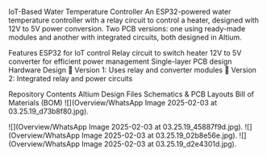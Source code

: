 IoT-Based Water Temperature Controller
An ESP32-powered water temperature controller with a relay circuit to control a heater, designed with 12V to 5V power conversion. Two PCB versions: one using ready-made modules and another with integrated circuits, both designed in Altium.

Features
ESP32 for IoT control
Relay circuit to switch heater
12V to 5V converter for efficient power management
Single-layer PCB design
Hardware Design
🔹 Version 1: Uses relay and converter modules
🔹 Version 2: Integrated relay and power circuits

Repository Contents
Altium Design Files
Schematics & PCB Layouts
Bill of Materials (BOM)
![](Overview/WhatsApp Image 2025-02-03 at 03.25.19_d73b8f80.jpg).

![](Overview/WhatsApp Image 2025-02-03 at 03.25.19_45887f9d.jpg).
![](Overview/WhatsApp Image 2025-02-03 at 03.25.19_02b8e56e.jpg).
![](Overview/WhatsApp Image 2025-02-03 at 03.25.19_d2e4301d.jpg).
